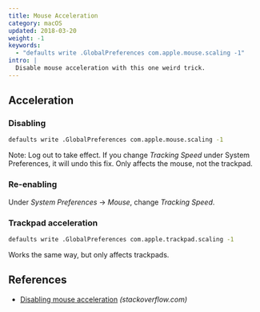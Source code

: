```yaml
---
title: Mouse Acceleration
category: macOS
updated: 2018-03-20
weight: -1
keywords:
  - "defaults write .GlobalPreferences com.apple.mouse.scaling -1"
intro: |
  Disable mouse acceleration with this one weird trick.
---
```


## Acceleration


### Disabling

```bash
defaults write .GlobalPreferences com.apple.mouse.scaling -1
```

Note: Log out to take effect. If you change *Tracking Speed* under System Preferences, it will undo this fix. Only affects the mouse, not the trackpad.

### Re-enabling

Under *System Preferences* → *Mouse*, change *Tracking Speed*.

### Trackpad acceleration

```bash
defaults write .GlobalPreferences com.apple.trackpad.scaling -1
```

Works the same way, but only affects trackpads.

## References

- [Disabling mouse acceleration](https://stackoverflow.com/questions/5782884/disabling-mouse-acceleration-in-mac-os-x) _(stackoverflow.com)_
